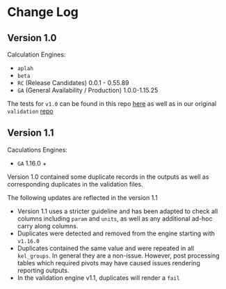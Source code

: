 # Change Log

## Version 1.0

Calculation Engines:
- `aplah`
- `beta`
- `RC` (Release Candidates) 0.0.1 - 0.55.89
- `GA` (General Availability / Production) 1.0.0-1.15.25

The tests for `v1.0` can be found in this repo [here](./v1.0/) as well as in our original `validation` [repo](https://github.com/AplosAnalytics/validation)

## Version 1.1

Caculations Engines:
- `GA` 1.16.0 +

Version 1.0 contained some duplicate records in the outputs as well as corresponding duplicates in the validation files.

The following updates are reflected in the version 1.1

- Version 1.1 uses a stricter guideline and has been adapted to check all columns including `param` and `units`, as well as any additional ad-hoc carry along columns.
- Duplicates were detected and removed from the engine starting with `v1.16.0`
- Duplicates contained the same value and were repeated in all `kel_groups`.  In general they are a non-issue.  However, post processing tables which required pivots may have caused issues rendering reporting outputs.
- In the validation engine v1.1, duplicates will render a `fail` 